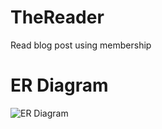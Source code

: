 # TheReader
Read blog post using membership

# ER Diagram 
![ER Diagram]("TheReader-er-diagram.png")
